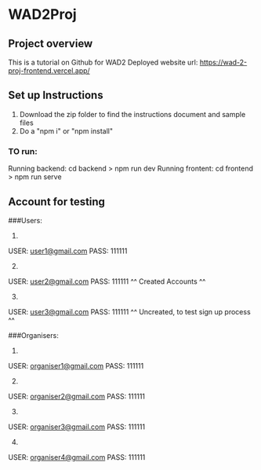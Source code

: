 # WAD2Proj

## Project overview
This is a tutorial on Github for WAD2
Deployed website url: https://wad-2-proj-frontend.vercel.app/

## Set up Instructions
1. Download the zip folder to find the instructions document and sample files
2. Do a "npm i" or "npm install"
### TO run:
Running backend: cd backend > npm run dev
Running frontent: cd frontend > npm run serve

## Account for testing
###Users: 

1. 
USER: user1@gmail.com
PASS: 111111

2.
USER: user2@gmail.com
PASS: 111111
^^ Created Accounts ^^

3.
USER: user3@gmail.com
PASS: 111111
^^ Uncreated, to test sign up process ^^

###Organisers:

1.
USER: organiser1@gmail.com
PASS: 111111

2.
USER: organiser2@gmail.com
PASS: 111111

3.
USER: organiser3@gmail.com
PASS: 111111

4.
USER: organiser4@gmail.com
PASS: 111111

